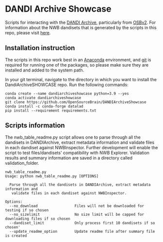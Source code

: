 # DANDI Archive Showcase

Scripts for interacting with the [DANDI Archive](https://www.dandiarchive.org/), particularly from [OSBv2](https://docs.opensourcebrain.org/OSBv2/Overview.html).
 For information about the NWB dandisets that is generated by the scripts in this repo, please visit [here](validation_folder/README.md).

## Installation instruction
The scripts in this repo work best in an
[Anaconda](https://www.anaconda.com/distribution/#download-section) environment, and [git](https://git-scm.com/downloads) is required for running one of the packages, 
so please make sure they are installed and added to the system path.

In your git terminal, navigate to the directory in which you want to install the DandiArchiveSHOWCASE repo. Run the following commands:

```commandline
conda create --name dandiarchiveshowcase python=3.9 --yes
conda activate dandiarchiveshowcase
git clone https://github.com/OpenSourceBrain/DANDIArchiveShowcase
conda install -c conda-forge datalad
pip install --requirement requirements.txt
```

## Scripts information
The nwb_table_readme.py script allows one to parse through all the dandisets in DANDIArchive, extract metadata information
and validate files in each dandiset against NWBInspector. Further development will enable the script to test files/dandisets' compatibility
with NWB Explorer. Validation results and summary information are saved in a directory called validation_folder.
```
nwb_table_readme.py
Usage: python nwb_table_readme.py [OPTIONS]

  Parse through all the dandisets in DANDIArchive, extract metadata information and
   validate files in each dandiset against NWBInspector.
   
Options:
  --no_download                 Files will not be downloaded for testing if so chosen
  --no_sizelimit                No size limit will be capped for downloading files if so chosen
  --dandiset_limit              Only process first 10 dandisets if so chosen'
  --update_readme_option        Update readme file after summary file is created
```